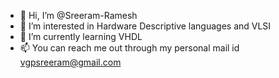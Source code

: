 - 👋 Hi, I’m @Sreeram-Ramesh
- 👀 I’m interested in Hardware Descriptive languages and VLSI
- 🌱 I’m currently learning VHDL
- 📫 You can reach me out through my personal mail id vgpsreeram@gmail.com

<!---
Sreeram-Ramesh/Sreeram-Ramesh is a ✨ special ✨ repository because its `README.md` (this file) appears on your GitHub profile.
You can click the Preview link to take a look at your changes.
--->
